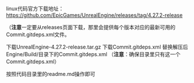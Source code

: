 linux代码官方下载地址：
	https://github.com/EpicGames/UnrealEngine/releases/tag/4.27.2-release

（**注意**一定要从releases页面下载，那里会提供每个版本对应的最新可用的Commit.gitdeps.xml文件。



下载UnrealEngine-4.27.2-release.tar.gz
下载Commit.gitdeps.xml
替换解压后 Engine/Build/目录下的Commit.gitdeps.xml （**注意**：确保目录里只有这一个Commit.gitdeps.xml）

按照代码目录里的readme.md操作即可